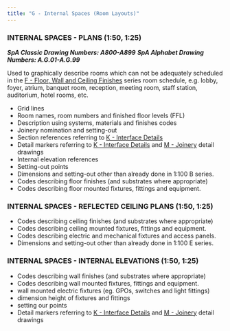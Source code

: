 ```yaml
---
title: "G - Internal Spaces (Room Layouts)"
---
```

### INTERNAL SPACES - PLANS (1:50, 1:25)
***SpA Classic Drawing Numbers: A800-A899***
***SpA Alphabet Drawing Numbers: A.G.01-A.G.99***

Used to graphically describe rooms which can not be adequately scheduled in the [F - Floor, Wall and Ceiling Finishes](notes/2_Alphabet/F%20-%20Floor,%20Wall%20and%20Ceiling%20Finishes.md) series room schedule, e.g. lobby, foyer, atrium, banquet room, reception, meeting room, staff station, auditorium, hotel rooms, etc.

- Grid lines
- Room names, room numbers and finished floor levels (FFL)
- Description using systems, materials and finishes codes
- Joinery nomination and setting-out
- Section references referring to [K - Interface Details](notes/2_Alphabet/K%20-%20Interface%20Details.md)
- Detail markers referring to [K - Interface Details](notes/2_Alphabet/K%20-%20Interface%20Details.md) and [M - Joinery](notes/2_Alphabet/M%20-%20Joinery.md) detail drawings
- Internal elevation references
- Setting-out points
- Dimensions and setting-out other than already done in 1:100 B series.
- Codes describing floor finishes (and substrates where appropriate)
- Codes describing floor mounted fixtures, fittings and equipment.


### INTERNAL SPACES - REFLECTED CEILING PLANS  (1:50, 1:25)
- Codes describing ceiling finishes (and substrates where appropriate)
- Codes describing ceiling mounted fixtures, fittings and equipment.
- Codes describing electric and mechanical fixtures and access panels.
- Dimensions and setting-out other than already done in 1:100 E series.

### INTERNAL SPACES - INTERNAL ELEVATIONS (1:50, 1:25)

- Codes describing wall finishes (and substrates where appropriate)
- Codes describing wall mounted fixtures, fittings and equipment.
- wall mounted electric fixtures (eg. GPOs, switches and light fittings)
- dimension height of fixtures and fittings
- setting our points
- Detail markers referring to [K - Interface Details](notes/2_Alphabet/K%20-%20Interface%20Details.md) and [M - Joinery](notes/2_Alphabet/M%20-%20Joinery.md) detail drawings


